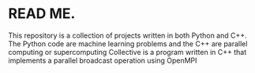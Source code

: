 # READ ME. 

This repository is a collection of projects written in both Python and C++.
The Python code are machine learning problems and the C++ are parallel computing or supercomputing 
Collective is a program written in C++ that implements a parallel broadcast operation using OpenMPI

